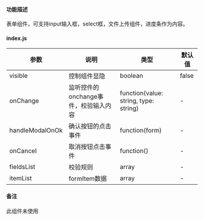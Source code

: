#### 功能描述
表单组件，可支持input输入框，select框，文件上传组件，进度条作为内容。

#### index.js

参数|说明|类型|默认值
---|---|---|---
visible| 控制组件显隐|boolean|false
onChange|监听控件的onchange事件，校验输入内容|function(value: string, type: string)| -
handleModalOnOk|确认按钮的点击事件|function(form)|-
onCancel|取消按钮点击事件|function()|-
fieldsList|校验规则|array|-
itemList| formItem数据|array|-

#### 备注
此组件未使用


